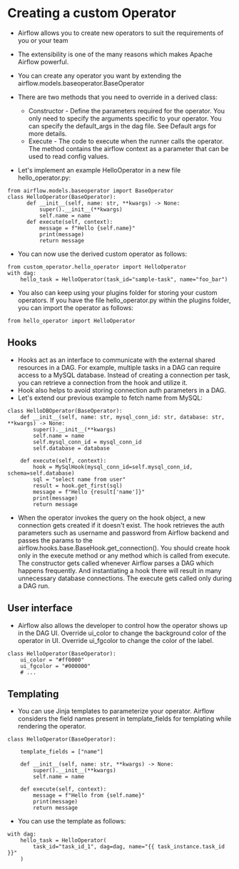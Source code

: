 # Creating a custom Operator
- Airflow allows you to create new operators to suit the requirements of you or your team
- The extensibility is one of the many reasons which makes Apache Airflow powerful.
- You can create any operator you want by extending the airflow.models.baseoperator.BaseOperator

- There are two methods that you need to override in a derived class:
  - Constructor - Define the parameters required for the operator. You only need to specify the arguments specific to your operator. You can specify the default_args in the dag file. See Default args for more details.
  - Execute - The code to execute when the runner calls the operator. The method contains the airflow context as a parameter that can be used to read config values.

- Let's implement an example HelloOperator in a new file hello_operator.py:
```  
from airflow.models.baseoperator import BaseOperator
class HelloOperator(BaseOperator):
      def __init__(self, name: str, **kwargs) -> None:
          super().__init__(**kwargs)
          self.name = name
      def execute(self, context):
          message = f"Hello {self.name}"
          print(message)
          return message
```

- You can now use the derived custom operator as follows:
```
from custom_operator.hello_operator import HelloOperator
with dag:
    hello_task = HelloOperator(task_id="sample-task", name="foo_bar")
```

- You also can keep using your plugins folder for storing your custom operators. If you have the file hello_operator.py within the plugins folder, you can import the operator as follows:
```
from hello_operator import HelloOperator
```

## Hooks
- Hooks act as an interface to communicate with the external shared resources in a DAG. For example, multiple tasks in a DAG can require access to a MySQL database. Instead of creating a connection per task, you can retrieve a connection from the hook and utilize it.
- Hook also helps to avoid storing connection auth parameters in a DAG.
- Let's extend our previous example to fetch name from MySQL:
```
class HelloDBOperator(BaseOperator):
    def __init__(self, name: str, mysql_conn_id: str, database: str, **kwargs) -> None:
        super().__init__(**kwargs)
        self.name = name
        self.mysql_conn_id = mysql_conn_id
        self.database = database

    def execute(self, context):
        hook = MySqlHook(mysql_conn_id=self.mysql_conn_id, schema=self.database)
        sql = "select name from user"
        result = hook.get_first(sql)
        message = f"Hello {result['name']}"
        print(message)
        return message
```


- When the operator invokes the query on the hook object, a new connection gets created if it doesn't exist. The hook retrieves the auth parameters such as username and password from Airflow backend and passes the params to the airflow.hooks.base.BaseHook.get_connection(). You should create hook only in the execute method or any method which is called from execute. The constructor gets called whenever Airflow parses a DAG which happens frequently. And instantiating a hook there will result in many unnecessary database connections. The execute gets called only during a DAG run.


## User interface
- Airflow also allows the developer to control how the operator shows up in the DAG UI. Override ui_color to change the background color of the operator in UI. Override ui_fgcolor to change the color of the label.

```
class HelloOperator(BaseOperator):
    ui_color = "#ff0000"
    ui_fgcolor = "#000000"
    # ...
```

## Templating
- You can use Jinja templates to parameterize your operator. Airflow considers the field names present in template_fields for templating while rendering the operator.
```
class HelloOperator(BaseOperator):

    template_fields = ["name"]

    def __init__(self, name: str, **kwargs) -> None:
        super().__init__(**kwargs)
        self.name = name

    def execute(self, context):
        message = f"Hello from {self.name}"
        print(message)
        return message
```

- You can use the template as follows:
```
with dag:
    hello_task = HelloOperator(
        task_id="task_id_1", dag=dag, name="{{ task_instance.task_id }}"
    )
```

